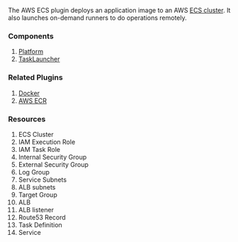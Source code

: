 The AWS ECS plugin deploys an application image to an AWS [ECS cluster](https://aws.amazon.com/ecs/getting-started/).
It also launches on-demand runners to do operations remotely.

### Components

1. [Platform](/waypoint/integrations/hashicorp/aws-ecs/latest/components/platform/aws-ecs-platform)
2. [TaskLauncher](/waypoint/integrations/hashicorp/aws-ecs/latest/components/task/aws-ecs-task)

### Related Plugins

1. [Docker](/waypoint/integrations/hashicorp/docker)
2. [AWS ECR](/waypoint/integrations/hashicorp/aws-ecr)

### Resources

1. ECS Cluster
2. IAM Execution Role
3. IAM Task Role
4. Internal Security Group
5. External Security Group
6. Log Group
7. Service Subnets
8. ALB subnets
9. Target Group
10. ALB
11. ALB listener
12. Route53 Record
13. Task Definition
14. Service
